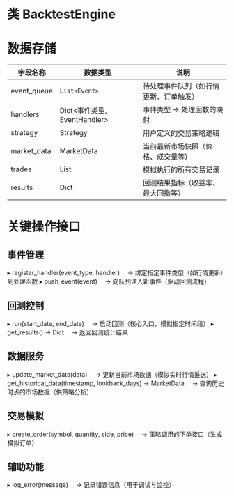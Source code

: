 # 类 ​BacktestEngine

# 数据存储
字段名称|数据类型|说明
-|-|-
event_queue|`List<Event>`|待处理事件队列（如行情更新、订单触发）
handlers|Dict<事件类型, EventHandler>|事件类型 → 处理函数的映射
strategy|Strategy|用户定义的交易策略逻辑
market_data|MarketData|当前最新市场快照（价格、成交量等）
trades|List<Trade>|模拟执行的所有交易记录
results|Dict|回测结果指标（收益率、最大回撤等）

# 关键操作接口
## 事件管理​
▸ register_handler(event_type, handler)
　→ 绑定指定事件类型​（如行情更新）到处理函数
▸ push_event(event)
　→ 向队列注入新事件（驱动回测流程）

## ​回测控制​
▸ run(start_date, end_date)
　→ ​启动回测​（核心入口，模拟指定时间段）
▸ get_results() → Dict
　→ 返回回测统计结果

## ​数据服务​
▸ update_market_data(data)
　→ 更新当前市场数据（模拟实时行情推送）
▸ get_historical_data(timestamp, lookback_days) → MarketData
　→ 查询历史时点的市场数据（供策略分析）

## ​交易模拟​
▸ create_order(symbol, quantity, side, price)
　→ 策略调用的下单接口（生成模拟订单）

## ​辅助功能​
▸ log_error(message)
　→ 记录错误信息（用于调试与监控）